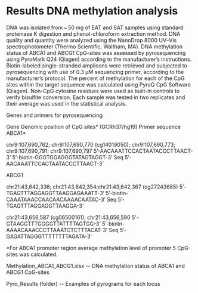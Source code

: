# Results DNA methylation analysis

DNA was isolated from ~ 50 mg of EAT and SAT samples using standard proteinase K digestion and phenol-chloroform extraction method. DNA quality and quantity were analyzed using the NanoDrop 8000 UV–Vis spectrophotometer (Thermo Scientific; Waltham, MA). DNA methylation status of ABCA1 and ABCG1 CpG-sites was assessed by pyrosequencing using PyroMark Q24 (Qiagen) according to the manufacturer’s instructions. Biotin-labeled single-stranded amplicons were retrieved and subjected to pyrosequencing with use of 0.3 μM sequencing primer, according to the manufacturer’s protocol. The percent of methylation for each of the CpG sites within the target sequence was calculated using PyroQ CpG Software (Qiagen). Non-CpG cytosine residues were used as built-in controls to verify bisulfite conversion. Each sample was tested in two replicates and their average was used in the statistical analysis.

Genes and primers for pyrosequencing

Gene Genomic position of CpG sites* (GCRh37/hg19) Primer sequence ABCA1*

chr9:107,690,762; chr9:107,690,770 (cg14019050); chr9:107,690,773; chr9:107,690,791; chr9:107,690,797 
5’-AACAAATTCCACTAATACCCTTAACT-3’ 5’-biotin-GGGTGGAGGGTATAGTAGGT-3’ Seq 5’-AACAAATTCCACTAATACCCTTAACT-3’

ABCG1

chr21:43,642,336; chr21:43,642,354;chr21:43,642,367 (cg27243685) 5’-TGAGTTTAGGAGGTTAAGGAGAAATT-3’ 5’-biotin-CAAATAAACCAACAACAAAACAATAC-3’ Seq 5’-TGAGTTTAGGAGGTTAAGGA-3’

chr21:43,656,587 (cg06500161); chr21:43,656,590 5'-GTAAGGTTTGGGGTTATTTTAGTGG-3’ 5’-biotin-AAAACAAACCCTTAAATCTCTTTACAT-3’ Seq 5’-GAGATTAGGGTTTTTTTTAGATA-3’

*For ABCA1 promoter region average methylation level of promoter 5 CpG-sites was calculated.

Methylation_ABCA1_ABCG1.xlsx -- DNA methylation status of ABCA1 and ABCG1 CpG-sites

Pyro_Results (folder) -- Examples of pyrograms for each locus
